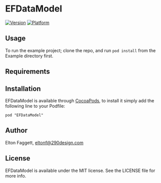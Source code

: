 # EFDataModel

[![Version](http://cocoapod-badges.herokuapp.com/v/EFDataModel/badge.png)](http://cocoadocs.org/docsets/EFDataModel)
[![Platform](http://cocoapod-badges.herokuapp.com/p/EFDataModel/badge.png)](http://cocoadocs.org/docsets/EFDataModel)

## Usage

To run the example project; clone the repo, and run `pod install` from the Example directory first.

## Requirements

## Installation

EFDataModel is available through [CocoaPods](http://cocoapods.org), to install
it simply add the following line to your Podfile:

    pod "EFDataModel"

## Author

Elton Faggett, eltonf@290design.com

## License

EFDataModel is available under the MIT license. See the LICENSE file for more info.

